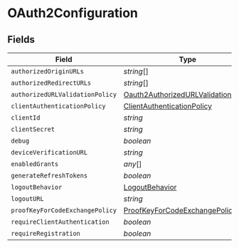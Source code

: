 # OAuth2Configuration


## Fields

| Field                                                                                             | Type                                                                                              | Required                                                                                          | Description                                                                                       |
| ------------------------------------------------------------------------------------------------- | ------------------------------------------------------------------------------------------------- | ------------------------------------------------------------------------------------------------- | ------------------------------------------------------------------------------------------------- |
| `authorizedOriginURLs`                                                                            | *string*[]                                                                                        | :heavy_minus_sign:                                                                                | N/A                                                                                               |
| `authorizedRedirectURLs`                                                                          | *string*[]                                                                                        | :heavy_minus_sign:                                                                                | N/A                                                                                               |
| `authorizedURLValidationPolicy`                                                                   | [Oauth2AuthorizedURLValidationPolicy](../../models/shared/oauth2authorizedurlvalidationpolicy.md) | :heavy_minus_sign:                                                                                | N/A                                                                                               |
| `clientAuthenticationPolicy`                                                                      | [ClientAuthenticationPolicy](../../models/shared/clientauthenticationpolicy.md)                   | :heavy_minus_sign:                                                                                | N/A                                                                                               |
| `clientId`                                                                                        | *string*                                                                                          | :heavy_minus_sign:                                                                                | N/A                                                                                               |
| `clientSecret`                                                                                    | *string*                                                                                          | :heavy_minus_sign:                                                                                | N/A                                                                                               |
| `debug`                                                                                           | *boolean*                                                                                         | :heavy_minus_sign:                                                                                | N/A                                                                                               |
| `deviceVerificationURL`                                                                           | *string*                                                                                          | :heavy_minus_sign:                                                                                | N/A                                                                                               |
| `enabledGrants`                                                                                   | *any*[]                                                                                           | :heavy_minus_sign:                                                                                | N/A                                                                                               |
| `generateRefreshTokens`                                                                           | *boolean*                                                                                         | :heavy_minus_sign:                                                                                | N/A                                                                                               |
| `logoutBehavior`                                                                                  | [LogoutBehavior](../../models/shared/logoutbehavior.md)                                           | :heavy_minus_sign:                                                                                | N/A                                                                                               |
| `logoutURL`                                                                                       | *string*                                                                                          | :heavy_minus_sign:                                                                                | N/A                                                                                               |
| `proofKeyForCodeExchangePolicy`                                                                   | [ProofKeyForCodeExchangePolicy](../../models/shared/proofkeyforcodeexchangepolicy.md)             | :heavy_minus_sign:                                                                                | N/A                                                                                               |
| `requireClientAuthentication`                                                                     | *boolean*                                                                                         | :heavy_minus_sign:                                                                                | N/A                                                                                               |
| `requireRegistration`                                                                             | *boolean*                                                                                         | :heavy_minus_sign:                                                                                | N/A                                                                                               |